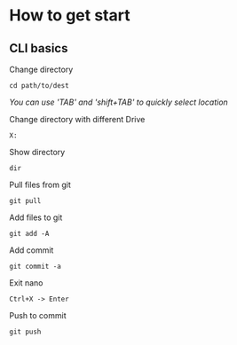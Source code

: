# How to get start

## CLI basics
Change directory
```
cd path/to/dest
```
_You can use 'TAB' and 'shift+TAB' to quickly select location_

Change directory with different Drive
```
X:
```

Show directory
```
dir
```

Pull files from git
```
git pull
```

Add files to git
```
git add -A
```

Add commit
```
git commit -a
```

Exit nano
```
Ctrl+X -> Enter
```

Push to commit
```
git push
```

